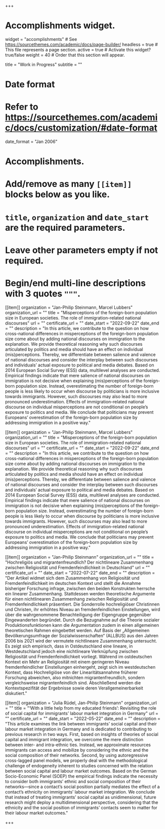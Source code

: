 +++
# Accomplishments widget.
widget = "accomplishments"  # See https://sourcethemes.com/academic/docs/page-builder/
headless = true  # This file represents a page section.
active = true  # Activate this widget? true/false
weight = 40  # Order that this section will appear.

title = "Work in Progress"
subtitle = ""

# Date format
#   Refer to https://sourcethemes.com/academic/docs/customization/#date-format
date_format = "Jan 2006"

# Accomplishments.
#   Add/remove as many `[[item]]` blocks below as you like.
#   `title`, `organization` and `date_start` are the required parameters.
#   Leave other parameters empty if not required.
#   Begin/end multi-line descriptions with 3 quotes `"""`.

[[item]]
  organization = "Jan-Philip Steinmann, Marcel Lubbers"
  organization_url = ""
  title = "Misperceptions of the foreign-born population size in European societies. The role of immigration-related national discourses"
  url = ""
  certificate_url = ""
  date_start = "2022-09-22"
  date_end = ""
  description = "In this article, we contribute to the question on how cross-national differences in misperceptions of the foreign-born population size come about by adding national discourses on immigration to the explanation. We provide theoretical reasoning why such discourses articulated by politics and media should have an effect on individual (mis)perceptions. Thereby, we differentiate between salience and valence of national discourses and consider the interplay between such discourses and individuals’ actual exposure to political and media debates. Based on 2014 European Social Survey (ESS) data, multilevel analyses are conducted. Empirical findings indicate that mere salience of national discourses on immigration is not decisive when explaining (mis)perceptions of the foreign-born population size. Instead, overestimating the number of foreign-born people is less likely to occur when discourse by politicians is more inclusive towards immigrants. However, such discourses may also lead to more pronounced underestimation. Effects of immigration-related national discourse on individual misperceptions are not conditional on people’s exposure to politics and media. We conclude that politicians may prevent Europeans’ overestimation of the foreign-born population size by addressing immigration in a positive way."

[[item]]
  organization = "Jan-Philip Steinmann, Marcel Lubbers"
  organization_url = ""
  title = "Misperceptions of the foreign-born population size in European societies. The role of immigration-related national discourses"
  url = ""
  certificate_url = ""
  date_start = "2022-09-22"
  date_end = ""
  description = "In this article, we contribute to the question on how cross-national differences in misperceptions of the foreign-born population size come about by adding national discourses on immigration to the explanation. We provide theoretical reasoning why such discourses articulated by politics and media should have an effect on individual (mis)perceptions. Thereby, we differentiate between salience and valence of national discourses and consider the interplay between such discourses and individuals’ actual exposure to political and media debates. Based on 2014 European Social Survey (ESS) data, multilevel analyses are conducted. Empirical findings indicate that mere salience of national discourses on immigration is not decisive when explaining (mis)perceptions of the foreign-born population size. Instead, overestimating the number of foreign-born people is less likely to occur when discourse by politicians is more inclusive towards immigrants. However, such discourses may also lead to more pronounced underestimation. Effects of immigration-related national discourse on individual misperceptions are not conditional on people’s exposure to politics and media. We conclude that politicians may prevent Europeans’ overestimation of the foreign-born population size by addressing immigration in a positive way."

[[item]]
  organization = "Jan-Philip Steinmann"
  organization_url = ""
  title = "Hochreligiös und migrantenfreundlich? Der nichtlineare Zusammenhang zwischen Religiosität und Fremdenfeindlichkeit in Deutschland"
  url = ""
  certificate_url = ""
  date_start = "2022-07-22"
  date_end = ""
  description = "Der Artikel widmet sich dem Zusammenhang von Religiosität und Fremdenfeindlichkeit im deutschen Kontext und stellt die Annahme bisheriger Forschung infrage, zwischen den beiden Konstrukten herrsche ein linearer Zusammenhang. Stattdessen werden theoretische Argumente für einen nichtlinearen Zusammenhang zwischen Religiosität und Fremdenfeindlichkeit präsentiert. Die Sonderrolle hochreligiöser Christinnen und Christen, ihr erhöhtes Niveau an fremdenfeindlichen Einstellungen, wird über die wahrgenommene Benachteiligung der Eigengruppe gegenüber Eingewanderten begründet. Durch die Bezugnahme auf die Theorie sozialer Produktionsfunktionen kann die Argumentation zudem in einen allgemeinen theoretischen Rahmen eingebettet werden. Auf Basis der „Allgemeinen Bevölkerungsumfrage der Sozialwissenschaften“ (ALLBUS) aus den Jahren 2006 bis 2021 wird der vermutete nichtlineare Zusammenhang untersucht. Es zeigt sich empirisch, dass in Ostdeutschland eine lineare, in Westdeutschland jedoch eine nichtlineare Verknüpfung zwischen Religiosität und Fremdenfeindlichkeit vorliegt. Während im ostdeutschen Kontext ein Mehr an Religiosität mit einem geringeren Niveau fremdenfeindlicher Einstellungen einhergeht, zeigt sich im westdeutschen Kontext, dass Hochreligiöse von der Linearitätsannahme früherer Forschung abweichen, also mitnichten migrantenfreundlich, sondern vergleichsweise migrantenfeindlich sind. Abschließend werden die Kontextspezifität der Ergebnisse sowie deren Verallgemeinerbarkeit diskutiert."

[[item]]
  organization = "Julia Rüdel, Jan-Philip Steinmann"
  organization_url = ""
  title = "‘With a little help from my educated friends’: Revisiting the role of social capital for immigrants’ labour market integration in Germany"
  url = ""
  certificate_url = ""
  date_start = "2022-05-22"
  date_end = ""
  description = "This article examines the link between immigrants’ social capital and their labour market integration in Germany and is dedicated to contributing to previous research in two ways. First, based on insights of theories of social capital and immigrant integration, we overcome the mere distinction between inter- and intra-ethnic ties. Instead, we approximate resources immigrants can access and mobilize by considering the ethnic and the social composition of their networks. Second, by using autoregressive cross-lagged panel models, we properly deal with the methodological challenge of endogeneity inherent to studies concerned with the relation between social capital and labour market outcomes. Based on the German Socio-Economic Panel (SOEP) the empirical findings indicate the necessity to consider both immigrants’ ethnic and social composition of their networks—since a contact’s social position partially mediates the effect of a contact’s ethnicity on immigrants’ labour market integration. We conclude that instead of treating immigrants’ social capital as unidimensional, future research might deploy a multidimensional perspective, considering that the ethnicity and the social position of immigrants’ contacts seem to matter for their labour market outcomes."

+++
